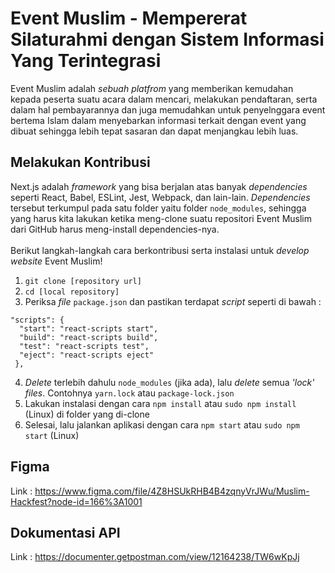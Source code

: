 # Event Muslim - Mempererat Silaturahmi dengan Sistem Informasi Yang Terintegrasi
Event Muslim adalah _sebuah platfrom_ yang memberikan kemudahan kepada peserta suatu acara dalam mencari, melakukan pendaftaran, serta dalam hal pembayarannya dan juga memudahkan untuk penyelnggara event bertema Islam dalam menyebarkan informasi terkait dengan event yang dibuat sehingga lebih tepat sasaran dan dapat menjangkau lebih luas.

## Melakukan Kontribusi
Next.js adalah _framework_ yang bisa berjalan atas banyak _dependencies_ seperti React, Babel, ESLint, Jest, Webpack, dan lain-lain.
_Dependencies_ tersebut terkumpul pada satu folder yaitu folder ```node_modules```, sehingga yang harus kita lakukan ketika meng-clone suatu repositori Event Muslim dari GitHub harus meng-install dependencies-nya.
<br/><br/>
Berikut langkah-langkah cara berkontribusi serta instalasi untuk _develop website_ Event Muslim!

1. ```git clone [repository url]```
2. ```cd [local repository]```
3. Periksa _file_ ```package.json``` dan pastikan terdapat _script_ seperti di bawah :
```
"scripts": {
  "start": "react-scripts start",
  "build": "react-scripts build",
  "test": "react-scripts test",
  "eject": "react-scripts eject"
 },
 ```
4. _Delete_ terlebih dahulu ```node_modules``` (jika ada), lalu _delete_ semua _'lock' files_. Contohnya ```yarn.lock``` atau ```package-lock.json```
5. Lakukan instalasi dengan cara  ```npm install``` atau ```sudo npm install``` (Linux) di folder yang di-clone
6. Selesai, lalu jalankan aplikasi dengan cara ```npm start``` atau ```sudo npm start``` (Linux)

## Figma
Link : https://www.figma.com/file/4Z8HSUkRHB4B4zqnyVrJWu/Muslim-Hackfest?node-id=166%3A1001

## Dokumentasi API
Link : https://documenter.getpostman.com/view/12164238/TW6wKpJj

